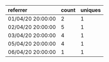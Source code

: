 | referrer          | count | uniques |
| :---------------- | :---- | :------ |
| 01/04/20 20:00:00 | 2     | 1       |
| 02/04/20 20:00:00 | 5     | 1       |
| 03/04/20 20:00:00 | 4     | 1       |
| 05/04/20 20:00:00 | 4     | 1       |
| 06/04/20 20:00:00 | 1     | 1       |